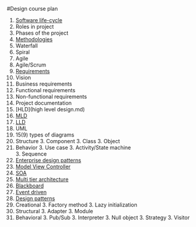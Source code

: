 #Design course plan

1. [Software life-cycle](software_lifecycle.md)
  2. Roles in project
  2. Phases of the project
1. [Methodologies](methodologies.md)
  2. Waterfall
  2. Spiral
  2. Agile
  2. Agile/Scrum
1. [Requirements](requirements.md)
  2. Vision
  2. Business requirements
  2. Functional requirements
  2. Non-functional requirements
1. Project documentation
  2. [HLD](high level design.md)
  2. [MLD](mid%20level%20design.md#mid-level-design)
  2. [LLD](mid%20level%20design.md#low-level-design)
1. UML
  2. 15(9) types of diagrams
  2. Structure
     3. Component 
     3. Class
     3. Object 
  2. Behavior
     3. Use case
     3. Activity/State machine    
     3. Sequence  
1. [Enterprise design patterns](https://en.wikipedia.org/wiki/Architectural_pattern)
  2. [Model View Controller](https://en.wikipedia.org/wiki/Model%E2%80%93view%E2%80%93controller)
  2. [SOA](https://en.wikipedia.org/wiki/Service-oriented_architecture)
  2. [Multi tier architecture](https://en.wikipedia.org/wiki/Multitier_architecture)
  2. [Blackboard](https://en.wikipedia.org/wiki/Blackboard_system)
  2. [Event driven](https://en.wikipedia.org/wiki/Event-driven_architecture)
1. [Design patterns](https://en.wikipedia.org/wiki/Software_design_pattern)
  2. Creational
     3. Factory method 
     3. Lazy initialization
  2. Structural
     3. Adapter
     3. Module
  2. Behavioral
     3. Pub/Sub
     3. Interpreter
     3. Null object
     3. Strategy
     3. Visitor
